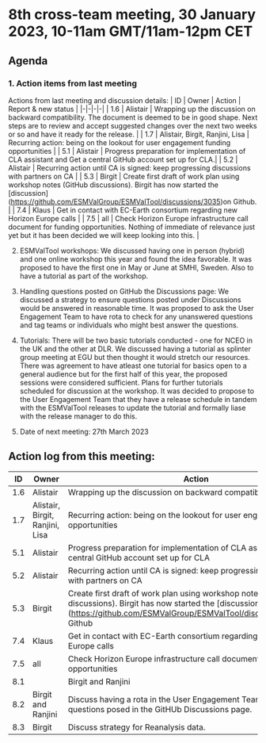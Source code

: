 # 8th cross-team meeting, 30 January 2023, 10-11am GMT/11am-12pm CET

## Agenda
### 1. Action items from last meeting

Actions from last meeting and discussion details:
| ID | Owner | Action | Report & new status |
|-|-|-|-|
| 1.6 | Alistair | Wrapping up the discussion on backward compatibility. The document is deemed to be in good shape. Next steps are to review and accept suggested changes over the next two weeks or so and have it ready for the release. |
| 1.7 | Alistair, Birgit, Ranjini, Lisa | Recurring action: being on the lookout for user engagement funding opportunities |
| 5.1 | Alistair | Progress preparation for implementation of CLA assistant and Get a central GitHub account set up for CLA.|
| 5.2 | Alistair | Recurring action until CA is signed: keep progressing discussions with partners on CA | 
| 5.3 | Birgit | Create first draft of work plan using workshop notes (GitHub discussions). Birgit has now started the [discussion] (https://github.com/ESMValGroup/ESMValTool/discussions/3035)on Github. |
| 7.4 | Klaus | Get in contact with EC-Earth consortium regarding new Horizon Europe calls |
| 7.5 | all | Check Horizon Europe infrastructure call document for funding opportunities. Nothing of immediate of relevance just yet but it has been decided we will keep looking into this. |

2. ESMValTool workshops: We discussed having one in person (hybrid) and one online workshop this year and found the idea favorable. It was proposed to have the first one in May or June at SMHI, Sweden. Also to have a tutorial as part of the workshop.
 
3. Handling questions posted on GitHub the Discussions page: We discussed a strategy to ensure questions posted under Discussions would be answered in reasonable time. It was proposed to ask the User Engagement Team to have rota to check for any unanswered questions and tag teams or individuals who might best answer the questions.
4. Tutorials: There will be two basic tutorials conducted - one for NCEO in the UK and the other at DLR. We discussed having a tutorial as splinter group meeting at EGU but then thought it would stretch our resources. There was agreement to have atleast one tutorial for basics open to a general audience but for the first half of this year, the proposed sessions were considered sufficient. Plans for further tutorials scheduled for discussion at the workshop. It was decided to propose to the User Engagement Team that they have a release schedule in tandem with the ESMValTool releases to update the tutorial and formally liase with the release manager to do this.

5. Date of next meeting: 27th March 2023


## Action log from this meeting:

| ID | Owner | Action |
|-|-|-|
| 1.6 | Alistair | Wrapping up the discussion on backward compatibility |
| 1.7 | Alistair, Birgit, Ranjini, Lisa | Recurring action: being on the lookout for user engagement funding opportunities |
| 5.1 | Alistair | Progress preparation for implementation of CLA assistant and Get a central GitHub account set up for CLA |
| 5.2 | Alistair | Recurring action until CA is signed: keep progressing discussions with partners on CA | 
| 5.3 | Birgit | Create first draft of work plan using workshop notes (GitHub discussions). Birgit has now started the [discussion] (https://github.com/ESMValGroup/ESMValTool/discussions/3035)on Github
| 7.4 | Klaus | Get in contact with EC-Earth consortium regarding new Horizon Europe calls |
| 7.5 | all | Check Horizon Europe infrastructure call document for funding opportunities |
| 8.1 | | Birgit and Ranjini | Discuss with User Engagement Team about a formal liaison to coordinate tutorial updates with releases. |
| 8.2 | Birgit and Ranjini | Discuss having a rota in the User Engagement Team for tagging questions posed in the GitHUb Discussions page. | 
| 8.3 | Birgit | Discuss strategy for Reanalysis data. | 





